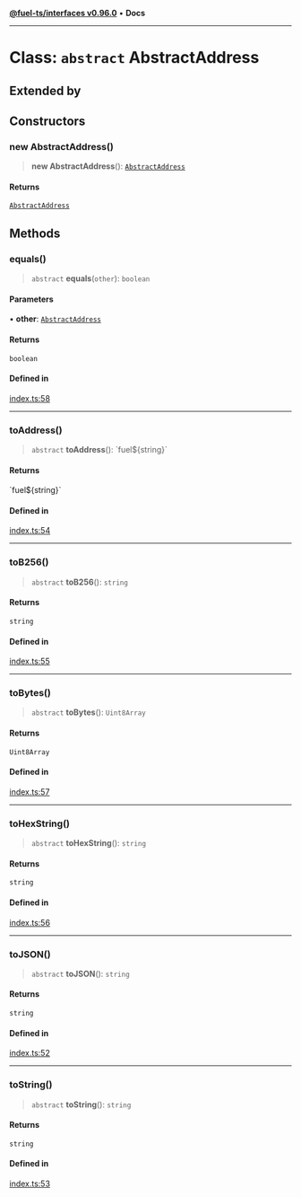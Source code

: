 [**@fuel-ts/interfaces v0.96.0**](../index.md) • **Docs**

***

# Class: `abstract` AbstractAddress

## Extended by

## Constructors

### new AbstractAddress()

> **new AbstractAddress**(): [`AbstractAddress`](AbstractAddress.md)

#### Returns

[`AbstractAddress`](AbstractAddress.md)

## Methods

### equals()

> `abstract` **equals**(`other`): `boolean`

#### Parameters

• **other**: [`AbstractAddress`](AbstractAddress.md)

#### Returns

`boolean`

#### Defined in

[index.ts:58](https://github.com/FuelLabs/fuels-ts/blob/793ac1bcd1e3f1560372e455e3b77c2d623e78b6/packag./src/index.ts#L58)

***

### toAddress()

> `abstract` **toAddress**(): \`fuel$\{string\}\`

#### Returns

\`fuel$\{string\}\`

#### Defined in

[index.ts:54](https://github.com/FuelLabs/fuels-ts/blob/793ac1bcd1e3f1560372e455e3b77c2d623e78b6/packag./src/index.ts#L54)

***

### toB256()

> `abstract` **toB256**(): `string`

#### Returns

`string`

#### Defined in

[index.ts:55](https://github.com/FuelLabs/fuels-ts/blob/793ac1bcd1e3f1560372e455e3b77c2d623e78b6/packag./src/index.ts#L55)

***

### toBytes()

> `abstract` **toBytes**(): `Uint8Array`

#### Returns

`Uint8Array`

#### Defined in

[index.ts:57](https://github.com/FuelLabs/fuels-ts/blob/793ac1bcd1e3f1560372e455e3b77c2d623e78b6/packag./src/index.ts#L57)

***

### toHexString()

> `abstract` **toHexString**(): `string`

#### Returns

`string`

#### Defined in

[index.ts:56](https://github.com/FuelLabs/fuels-ts/blob/793ac1bcd1e3f1560372e455e3b77c2d623e78b6/packag./src/index.ts#L56)

***

### toJSON()

> `abstract` **toJSON**(): `string`

#### Returns

`string`

#### Defined in

[index.ts:52](https://github.com/FuelLabs/fuels-ts/blob/793ac1bcd1e3f1560372e455e3b77c2d623e78b6/packag./src/index.ts#L52)

***

### toString()

> `abstract` **toString**(): `string`

#### Returns

`string`

#### Defined in

[index.ts:53](https://github.com/FuelLabs/fuels-ts/blob/793ac1bcd1e3f1560372e455e3b77c2d623e78b6/packag./src/index.ts#L53)

